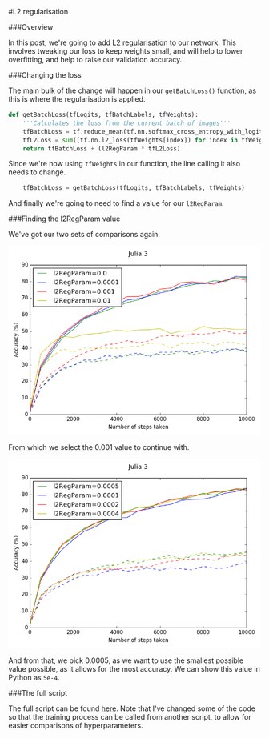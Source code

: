 #L2 regularisation

###Overview

In this post, we're going to add [L2 regularisation](http://neuralnetworksanddeeplearning.com/chap3.html#overfitting_and_regularization) to our network. This involves tweaking our loss to keep weights small, and will help to lower overfitting, and help to raise our validation accuracy.

###Changing the loss

The main bulk of the change will happen in our ```getBatchLoss()``` function, as this is where the regularisation is applied.

```python
def getBatchLoss(tfLogits, tfBatchLabels, tfWeights):
	'''Calculates the loss from the current batch of images'''
	tfBatchLoss = tf.reduce_mean(tf.nn.softmax_cross_entropy_with_logits(tfLogits, tfBatchLabels))
	tfL2Loss = sum([tf.nn.l2_loss(tfWeights[index]) for index in tfWeights])
	return tfBatchLoss + (l2RegParam * tfL2Loss)
```

Since we're now using ```tfWeights``` in our function, the line calling it also needs to change.

```python
	tfBatchLoss = getBatchLoss(tfLogits, tfBatchLabels, tfWeights)
```

And finally we're going to need to find a value for our ```l2RegParam```.

###Finding the l2RegParam value

We've got our two sets of comparisons again.

![Comparison 1](/images/Julia_3_blog_1.png)

From which we select the 0.001 value to continue with.

![Comparison 2](/images/Julia_3_blog_2.png)

And from that, we pick 0.0005, as we want to use the smallest possible value possible, as it allows for the most accuracy. We can show this value in Python as ```5e-4```.

###The full script

The full script can be found [here](/blog/Julia_3.py). Note that I've changed some of the code so that the training process can be called from another script, to allow for easier comparisons of hyperparameters.
